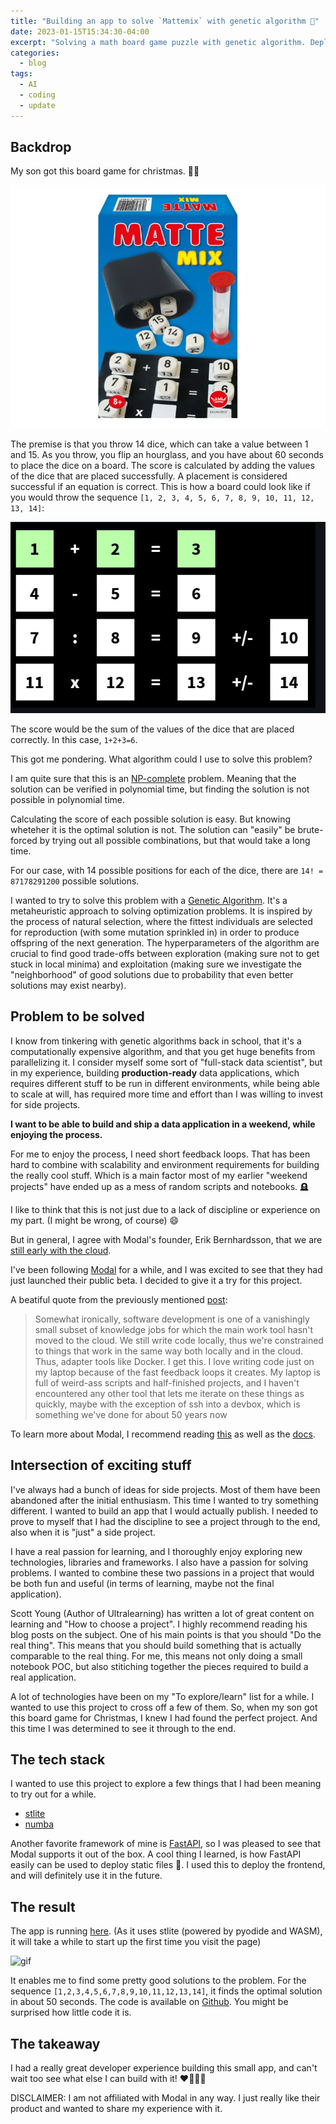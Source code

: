 ```yaml
---
title: "Building an app to solve `Mattemix` with genetic algorithm 🧬"
date: 2023-01-15T15:34:30-04:00
excerpt: "Solving a math board game puzzle with genetic algorithm. Deploying the app with Modal and stlite."
categories:
  - blog
tags:
  - AI
  - coding
  - update
---
```

## Backdrop

My son got this board game for christmas. 🎁🎄

![Mattemix](/assets/images/mattemix.png)

The premise is that you throw 14 dice, which can take a value between 1 and 15. 
As you throw, you flip an hourglass, and you have about 60 seconds to place the dice 
on a board. The score is calculated by adding the values of the dice that are placed successfully.
A placement is considered successful if an equation is correct.
This is how a board could look like if you would throw the sequence `[1, 2, 3, 4, 5, 6, 7, 8, 9, 10, 11, 12, 13, 14]`:

![Mattemix](/assets/images/board.png)

The score would be the sum of the values of the dice that are placed correctly.
In this case, `1+2+3=6`.

This got me pondering. What algorithm could I use to solve this problem?

I am quite sure that this is an [NP-complete](https://en.wikipedia.org/wiki/NP-completeness) problem.
Meaning that the solution can be verified in polynomial time, but finding the solution is not possible in polynomial time.

Calculating the score of each possible solution is easy. But knowing wheteher it is the optimal solution is not.
The solution can "easily" be brute-forced by trying out all possible combinations, but that would take a long time. 

For our case, with 14 possible positions for each of the dice, there are  ``14! = 87178291200`` possible solutions.

I wanted to try to solve this problem with a [Genetic Algorithm](https://en.wikipedia.org/wiki/Genetic_algorithm). It's a metaheuristic approach to solving optimization problems. It is inspired by the process of natural selection, where the fittest individuals are selected for reproduction (with some mutation sprinkled in) in order to produce offspring of the next generation. The hyperparameters of the algorithm are crucial to find good trade-offs between exploration (making sure not to get stuck in local minima) and exploitation (making sure we investigate the "neighborhood" of good solutions due to probability that even better solutions may exist nearby).

## Problem to be solved

I know from tinkering with genetic algorithms back in school, that it's a computationally expensive algorithm, and that you get huge benefits from parallelizing it. 
I consider myself some sort of "full-stack data scientist", but in my experience, building **production-ready** data applications, which requires different stuff to be run in different environments, while being able to scale at will, has required more time and effort than I was willing to invest for side projects.

**I want to be able to build and ship a data application in a weekend, while enjoying the process.**

For me to enjoy the process, I need short feedback loops. That has been hard to combine with scalability and environment requirements for building the really cool stuff.
Which is a main factor most of my earlier "weekend projects" have ended up as a mess of random scripts and notebooks. 🪦

I like to think that this is not just due to a lack of discipline or experience on my part. (I might be wrong, of course) 😄

But in general, I agree with Modal's founder, Erik Bernhardsson, that we are [still early with the cloud](https://erikbern.com/2022/10/19/we-are-still-early-with-the-cloud.html).

I've been following [Modal](https://www.modal.com) for a while, and I was excited to see that they had just launched their public beta. I decided to give it a try for this project.

A beatiful quote from the previously mentioned [post](https://erikbern.com/2022/10/19/we-are-still-early-with-the-cloud.html):

> Somewhat ironically, software development is one of a vanishingly small subset of knowledge jobs for which the main work tool hasn't moved to the cloud. We still write code locally, thus we're constrained to things that work in the same way both locally and in the cloud. Thus, adapter tools like Docker. 
> I get this. I love writing code just on my laptop because of the fast feedback loops it creates. My laptop is full of weird-ass scripts and half-finished projects, and I haven't encountered any other tool that lets me iterate on these things as quickly, maybe with the exception of ssh into a devbox, which is something we've done for about 50 years now

To learn more about Modal, I recommend reading [this](https://erikbern.com/2022/12/07/what-ive-been-working-on-modal.html) as well as the [docs](https://modal.com/docs/guide).

## Intersection of exciting stuff

I've always had a bunch of ideas for side projects. Most of them have been abandoned after
the initial enthusiasm. This time I wanted to try something different. I wanted to build an 
app that I would actually publish. I needed to prove to myself that I had the discipline to 
see a project through to the end, also when it is "just" a side project.

I have a real passion for learning, and I thoroughly enjoy exploring new technologies, libraries
and frameworks. I also have a passion for solving problems. I wanted to combine these two passions
in a project that would be both fun and useful (in terms of learning, maybe not the final application).

Scott Young (Author of Ultralearning) has written a lot of great content on learning and "How to
choose a project". I highly recommend reading his blog posts on the subject. One of his main points
is that you should "Do the real thing". This means that you should build something that is actually
comparable to the real thing. For me, this means not only doing a small notebook POC, but also stitiching 
together the pieces required to build a real application.

A lot of technologies have been on my "To explore/learn" list for a while. I wanted to use this project to 
cross off a few of them. So, when my son got this board game for Christmas, I knew I had found the
perfect project. And this time I was determined to see it through to the end.

## The tech stack

I wanted to use this project to explore a few things that I had been meaning to try out for a while.
- [stlite](https://github.com/whitphx/stlite)
- [numba](https://numba.pydata.org/)

Another favorite framework of mine is [FastAPI](https://fastapi.tiangolo.com/), so I was pleased to see that Modal supports it out of the box.
A cool thing I learned, is how FastAPI easily can be used to deploy static files 🤩. I used this to deploy the frontend, and will definitely use it in the future.

## The result

The app is running [here](https://thomasht86--mattemix-solver-wrapper.modal.run/). 
(As it uses stlite (powered by pyodide and WASM), it will take a while to start up the first time you visit the page)


![gif](/assets/images/mattemix-ga.gif)

It enables me to find some pretty good solutions to the problem.
For the sequence `[1,2,3,4,5,6,7,8,9,10,11,12,13,14]`, it finds the optimal solution in about 50 seconds.
The code is available on [Github](https://github.com/thomasht86/modal_mattemix_ga). You might be surprised how little code it is. 

## The takeaway

I had a really great developer experience building this small app, and can't wait too see what else I can build with it! 
❤️‍🔥🧑‍💻

DISCLAIMER: I am not affiliated with Modal in any way. I just really like their product and wanted to share my experience with it.